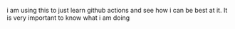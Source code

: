 i am using this to just learn github actions and see how i can be best at it. It is very important to know what i am doing 


